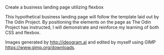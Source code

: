 Create a business landing page utilizing flexbox

This hypothetical business landing page will follow the template laid out by The Odin Project.  By positioning the elements on the page as The Odin Project has instructed, I will demonstrate and reinforce my learning of both CSS and flexbox.  

Images generated by http://ideogram.ai and edited by myself using GIMP https://www.gimp.org/downloads.
